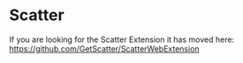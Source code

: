# Scatter

If you are looking for the Scatter Extension it has moved here: https://github.com/GetScatter/ScatterWebExtension
